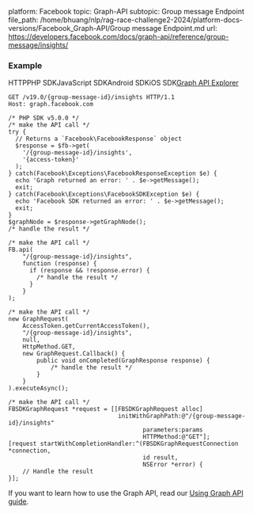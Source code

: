 platform: Facebook
topic: Graph-API
subtopic: Group message Endpoint
file_path: /home/bhuang/nlp/rag-race-challenge2-2024/platform-docs-versions/Facebook_Graph-API/Group message Endpoint.md
url: https://developers.facebook.com/docs/graph-api/reference/group-message/insights/


### Example

HTTPPHP SDKJavaScript SDKAndroid SDKiOS SDK[Graph API Explorer](https://developers.facebook.com/tools/explorer/?method=GET&path=%7Bgroup-message-id%7D%2Finsights&version=v19.0)

    GET /v19.0/{group-message-id}/insights HTTP/1.1
    Host: graph.facebook.com

    /* PHP SDK v5.0.0 */
    /* make the API call */
    try {
      // Returns a `Facebook\FacebookResponse` object
      $response = $fb->get(
        '/{group-message-id}/insights',
        '{access-token}'
      );
    } catch(Facebook\Exceptions\FacebookResponseException $e) {
      echo 'Graph returned an error: ' . $e->getMessage();
      exit;
    } catch(Facebook\Exceptions\FacebookSDKException $e) {
      echo 'Facebook SDK returned an error: ' . $e->getMessage();
      exit;
    }
    $graphNode = $response->getGraphNode();
    /* handle the result */

    /* make the API call */
    FB.api(
        "/{group-message-id}/insights",
        function (response) {
          if (response && !response.error) {
            /* handle the result */
          }
        }
    );

    /* make the API call */
    new GraphRequest(
        AccessToken.getCurrentAccessToken(),
        "/{group-message-id}/insights",
        null,
        HttpMethod.GET,
        new GraphRequest.Callback() {
            public void onCompleted(GraphResponse response) {
                /* handle the result */
            }
        }
    ).executeAsync();

    /* make the API call */
    FBSDKGraphRequest *request = [[FBSDKGraphRequest alloc]
                                   initWithGraphPath:@"/{group-message-id}/insights"
                                          parameters:params
                                          HTTPMethod:@"GET"];
    [request startWithCompletionHandler:^(FBSDKGraphRequestConnection *connection,
                                          id result,
                                          NSError *error) {
        // Handle the result
    }];

If you want to learn how to use the Graph API, read our [Using Graph API guide](https://developers.facebook.com/docs/graph-api/using-graph-api/).